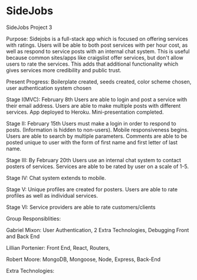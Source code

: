 # SideJobs
SideJobs Project 3

Purpose:
Sidejobs is a full-stack app which is focused on offering services with ratings. Users will be able to both post services with per hour cost, as well as respond to service posts with an internal chat system. This is useful because common sites/apps like craigslist offer services, but don't allow users to rate the services. This adds that additional functionality which gives services more credibility and public trust.


Present Progress: Boilerplate created, seeds created, color scheme chosen, user authentication system chosen

Stage I(MVC): February 8th
Users are able to login and post a service with their email address. Users are able to make multiple posts with different services. App deployed to Heroku. Mini-presentation completed.

Stage II: February 15th
Users must make a login in order to respond to posts. (Information is hidden to non-users). Mobile responsiveness begins. Users are able to search by multiple parameters. Comments are able to be posted unique to user with the form of first name and first letter of last name.

Stage III: By February 20th
Users use an internal chat system to contact posters of services. Services are able to be rated by user on a scale of 1-5.

Stage IV:
Chat system extends to mobile.

Stage V:
Unique profiles are created for posters. Users are able to rate profiles as well as individual services.

Stage VI: Service providers are able to rate customers/clients




Group Responsiblities:

Gabriel Mixon: User Authentication, 2 Extra Technologies, Debugging Front and Back End

Lillian Portenier: Front End, React, Routers, 

Robert Moore: MongoDB, Mongoose, Node, Express, Back-End


Extra Technologies: